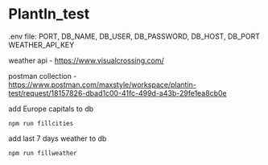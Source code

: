 # PlantIn_test

.env file: PORT, DB_NAME, DB_USER, DB_PASSWORD, DB_HOST, DB_PORT
WEATHER_API_KEY

weather api - https://www.visualcrossing.com/

postman collection - https://www.postman.com/maxstyle/workspace/plantin-test/request/18157826-dbad1c00-41fc-499d-a43b-29fe1ea8cb0e

add Europe capitals to db
```
npm run fillcities
```

add last 7 days weather to db
```
npm run fillweather
```
